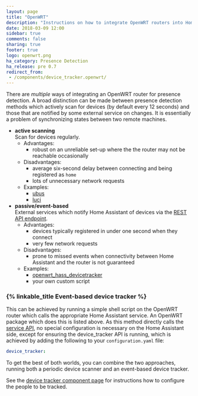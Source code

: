 ```yaml
---
layout: page
title: "OpenWRT"
description: "Instructions on how to integrate OpenWRT routers into Home Assistant."
date: 2018-03-09 12:00
sidebar: true
comments: false
sharing: true
footer: true
logo: openwrt.png
ha_category: Presence Detection
ha_release: pre 0.7
redirect_from:
 - /components/device_tracker.openwrt/
---
```


There are _multiple_ ways of integrating an OpenWRT router for presence detection. A broad distinction can be made between presence detection methods which actively scan for devices (by default every 12 seconds) and those that are notified by some external service on changes. It is essentially a problem of synchronizing states between two remote machines.

* __active scanning__  
  Scan for devices regularly.
  * Advantages:
    * robust on an unreliable set-up where the the router may not be reachable occasionally
  * Disadvantages:
    * average six-second delay between connecting and being registered as `home`
    * lots of unnecessary network requests
  * Examples: 
    * [ubus](/components/device_tracker.ubus/)
    * [luci](/components/device_tracker.luci/)
* __passive/event-based__  
  External services which notify Home Assistant of devices via the [REST API endpoint](https://developers.home-assistant.io/docs/en/external_api_rest.html). 
  * Advantages: 
    * devices typically registered in under one second when they connect
    * very few network requests
  * Disadvantages:
    * prone to missed events when connectivity between Home Assistant and the router is not guaranteed
  * Examples:
    * [openwrt_hass_devicetracker](https://github.com/mueslo/openwrt_hass_devicetracker)
    * your own custom script

### {% linkable_title Event-based device tracker %}

This can be achieved by running a simple shell script on the OpenWRT router which calls the appropriate Home Assistant service. An OpenWRT package which does this is listed above. As this method directly calls the [service API](/developers/rest_api.markdown#post-apiservicesltdomainltservice), no special configuration is necessary on the Home Assistant side, except for ensuring the device_tracker API is running, which is achieved by adding the following to your `configuration.yaml` file:

```yaml
device_tracker:
```

To get the best of both worlds, you can combine the two approaches, running both a periodic device scanner and an event-based device tracker.

See the [device tracker component page](/components/device_tracker/) for instructions how to configure the people to be tracked.
